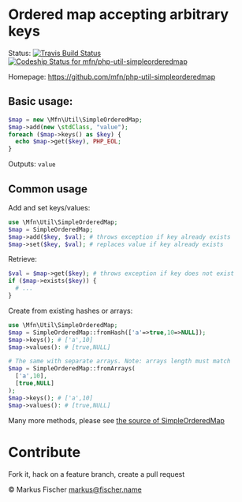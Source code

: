 # Ordered map accepting arbitrary keys

Status:
[ ![Travis Build Status](https://travis-ci.org/mfn/php-util-simpleorderedmap.svg?branch=master)](https://travis-ci.org/mfn/php-util-simpleorderedmap)
[ ![Codeship Status for mfn/php-util-simpleorderedmap](https://www.codeship.io/projects/6b1ac860-126f-0132-a2a8-4ec5f4cbfced/status?branch=master)](https://www.codeship.io/projects/33214)

Homepage: https://github.com/mfn/php-util-simpleorderedmap

## Basic usage:

```PHP
$map = new \Mfn\Util\SimpleOrderedMap;
$map->add(new \stdClass, "value");
foreach ($map->keys() as $key) {
  echo $map->get($key), PHP_EOL;
}
```
Outputs: `value`

## Common usage
Add and set keys/values:
```PHP
use \Mfn\Util\SimpleOrderedMap;
$map = SimpleOrderedMap;
$map->add($key, $val); # throws exception if key already exists
$map->set($key, $val); # replaces value if key already exists
```
Retrieve:
```PHP
$val = $map->get($key); # throws exception if key does not exist
if ($map->exists($key)) {
  # ...
}
```
Create from existing hashes or arrays:
```PHP
use \Mfn\Util\SimpleOrderedMap;
$map = SimpleOrderedMap::fromHash(['a'=>true,10=>NULL]);
$map->keys(); # ['a',10]
$map->values(): # [true,NULL]

# The same with separate arrays. Note: arrays length must match
$map = SimpleOrderedMap::fromArrays(
  ['a',10],
  [true,NULL]
);
$map->keys(); # ['a',10]
$map->values(): # [true,NULL]
```
Many more methods, please see [the source of SimpleOrderedMap](lib/SimpleOrderedMap.php)

# Contribute
Fork it, hack on a feature branch, create a pull request

© Markus Fischer <markus@fischer.name>
